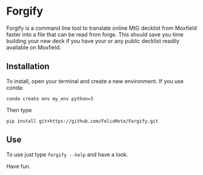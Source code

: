 # Forgify

Forgify is a command line tool to translate online MtG decklist from Moxfield faster into a file that can be read from forge. 
This should save you time building your new deck if you have your or any public decklist readily available on Moxfield.

## Installation
To install, open your terminal and create a new environment.
If you use conda:

```conda create env my_env python=3```

Then type

```pip install git+https://github.com/FelixMoto/Forgify.git```

## Use
To use just type `forgify --help` and have a look.

Have fun.
